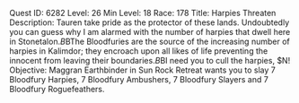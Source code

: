 Quest ID: 6282
Level: 26
Min Level: 18
Race: 178
Title: Harpies Threaten
Description: Tauren take pride as the protector of these lands. Undoubtedly you can guess why I am alarmed with the number of harpies that dwell here in Stonetalon.$B$BThe Bloodfuries are the source of the increasing number of harpies in Kalimdor; they encroach upon all likes of life preventing the innocent from leaving their boundaries.$B$BI need you to cull the harpies, $N!
Objective: Maggran Earthbinder in Sun Rock Retreat wants you to slay 7 Bloodfury Harpies, 7 Bloodfury Ambushers, 7 Bloodfury Slayers and 7 Bloodfury Roguefeathers.
